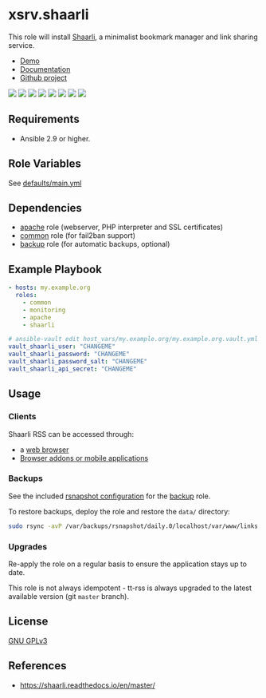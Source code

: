 # xsrv.shaarli

This role will install [Shaarli](https://shaarli.readthedocs.io/en/master/), a minimalist bookmark manager and link sharing service.


* [Demo](https://demo.shaarli.org/)
* [Documentation](https://shaarli.readthedocs.io/en/master/)
* [Github project](https://github.com/shaarli/shaarli)

[![](https://i.imgur.com/8wEBRSG.png)](https://i.imgur.com/WWPfSj0.png) [![](https://i.imgur.com/93PpLLs.png)](https://i.imgur.com/V09kAQt.png) [![](https://i.imgur.com/rrsjWYy.png)](https://i.imgur.com/TZzGHMs.png) [![](https://i.imgur.com/8iRzHfe.png)](https://i.imgur.com/sfJJ6NT.png) [![](https://i.imgur.com/GjZGvIh.png)](https://i.imgur.com/QsedIuJ.png) [![](https://i.imgur.com/TFZ9PEq.png)](https://i.imgur.com/KdtF8Ll.png) [![](https://i.imgur.com/uICDOle.png)](https://i.imgur.com/27wYsbC.png) [![](https://i.imgur.com/tVvD3gH.png)](https://i.imgur.com/zGF4d6L.jpg)


Requirements
------------

- Ansible 2.9 or higher.


Role Variables
--------------

See [defaults/main.yml](defaults/main.yml)


Dependencies
------------

- [apache](../apache/README.md) role (webserver, PHP interpreter and SSL certificates)
- [common](../common/README.md) role (for fail2ban support)
- [backup](../backup/README.md) role (for automatic backups, optional)


Example Playbook
----------------

```yaml
- hosts: my.example.org
  roles:
    - common
    - monitoring
    - apache
    - shaarli

# ansible-vault edit host_vars/my.example.org/my.example.org.vault.yml
vault_shaarli_user: "CHANGEME"
vault_shaarli_password: "CHANGEME"
vault_shaarli_password_salt: "CHANGEME"
vault_shaarli_api_secret: "CHANGEME"
```

Usage
-----

### Clients

Shaarli RSS can be accessed through:

- a [web browser](https://www.mozilla.org/firefox/)
- [Browser addons or mobile applications](https://shaarli.readthedocs.io/en/doc-rework-setup/Community-and-related-software/)

### Backups

See the included [rsnapshot configuration](templates/etc_rsnapshot.d/shaarli.conf.j2) for the [backup](../backup/) role.

To restore backups, deploy the role and restore the `data/` directory:

```bash
sudo rsync -avP /var/backups/rsnapshot/daily.0/localhost/var/www/links.CHANGEME.org/data /var/www/links.CHANGEME.org/
```


### Upgrades

Re-apply the role on a regular basis to ensure the application stays up to date.

This role is not always idempotent - tt-rss is always upgraded to the latest available version (git `master` branch).


License
-------

[GNU GPLv3](../../LICENSE)


References
-----------------

- https://shaarli.readthedocs.io/en/master/
